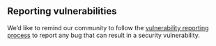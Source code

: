 ---
---

## Reporting vulnerabilities

We’d like to remind our community to follow the [vulnerability reporting process](/about/security-vulnerabilities/) to report any bug that can result in a
security vulnerability.
